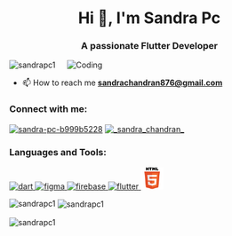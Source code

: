 <h1 align="center">Hi 👋, I'm Sandra Pc</h1>
<h3 align="center">A passionate Flutter Developer</h3>
<img align="right" alt="Coding" width="400" src="[https://www.google.com/imgres?imgurl=https%3A%2F%2Fuser-images.githubusercontent.com%2F74038190%2F241765440-80728820-e06b-4f96-9c9e-9df46f0cc0a5.gif&tbnid=M2smYocOcR_iGM&vet=10CCMQMyh0ahcKEwjI78b99b2BAxUAAAAAHQAAAAAQAw..i&imgrefurl=https%3A%2F%2Fgithub.com%2FAnmol-Baranwal%2FCool-GIFs-For-GitHub&docid=hqmA8T4OFW0sOM&w=1900&h=684&q=animated%20%20%20coding%20%20%20gif&hl=en&ved=0CCMQMyh0ahcKEwjI78b99b2BAxUAAAAAHQAAAAAQAw.gif](https://www.google.com/imgres?imgurl=https%3A%2F%2Fwww.lambdatest.com%2Fresources%2Fimages%2Fnews24.gif&tbnid=ZhQzSnD4VeNxRM&vet=12ahUKEwj7vMOg-72BAxWfkGMGHbs2BtMQMyg6egUIARCnAg..i&imgrefurl=https%3A%2F%2Fwww.lambdatest.com%2Fnewsletter%2Feditions%2Fissue24&docid=eQXQD81bAUJkEM&w=800&h=466&q=animated%20coding%20gif&ved=2ahUKEwj7vMOg-72BAxWfkGMGHbs2BtMQMyg6egUIARCnAg)">

<p align="left"> <img src="https://komarev.com/ghpvc/?username=sandrapc1&label=Profile%20views&color=0e75b6&style=flat" alt="sandrapc1" /> </p>

- 📫 How to reach me **sandrachandran876@gmail.com**

<h3 align="left">Connect with me:</h3>
<p align="left">
<a href="https://linkedin.com/in/sandra-pc-b999b5228" target="blank"><img align="center" src="https://raw.githubusercontent.com/rahuldkjain/github-profile-readme-generator/master/src/images/icons/Social/linked-in-alt.svg" alt="sandra-pc-b999b5228" height="30" width="40" /></a>
<a href="https://instagram.com/_sandra_chandran_" target="blank"><img align="center" src="https://raw.githubusercontent.com/rahuldkjain/github-profile-readme-generator/master/src/images/icons/Social/instagram.svg" alt="_sandra_chandran_" height="30" width="40" /></a>
</p>

<h3 align="left">Languages and Tools:</h3>
<p align="left"> <a href="https://dart.dev" target="_blank" rel="noreferrer"> <img src="https://www.vectorlogo.zone/logos/dartlang/dartlang-icon.svg" alt="dart" width="40" height="40"/> </a> <a href="https://www.figma.com/" target="_blank" rel="noreferrer"> <img src="https://www.vectorlogo.zone/logos/figma/figma-icon.svg" alt="figma" width="40" height="40"/> </a> <a href="https://firebase.google.com/" target="_blank" rel="noreferrer"> <img src="https://www.vectorlogo.zone/logos/firebase/firebase-icon.svg" alt="firebase" width="40" height="40"/> </a> <a href="https://flutter.dev" target="_blank" rel="noreferrer"> <img src="https://www.vectorlogo.zone/logos/flutterio/flutterio-icon.svg" alt="flutter" width="40" height="40"/> </a> <a href="https://www.w3.org/html/" target="_blank" rel="noreferrer"> <img src="https://raw.githubusercontent.com/devicons/devicon/master/icons/html5/html5-original-wordmark.svg" alt="html5" width="40" height="40"/> </a> </p>

<p><img align="left" src="https://github-readme-stats.vercel.app/api/top-langs?username=sandrapc1&show_icons=true&locale=en&layout=compact" alt="sandrapc1" /></p>

<p>&nbsp;<img align="center" src="https://github-readme-stats.vercel.app/api?username=sandrapc1&show_icons=true&locale=en" alt="sandrapc1" /></p>

<p><img align="center" src="https://github-readme-streak-stats.herokuapp.com/?user=sandrapc1&" alt="sandrapc1" /></p>
